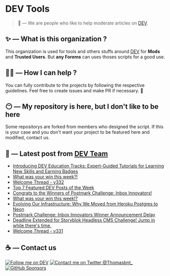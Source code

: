 # DEV Tools

> 🔧 — We are people who like to help moderate articles on [DEV](https://dev.to).

## ✨ — What is this organization ?

This organization is used for tools and others stuffs around [DEV](https://dev.to) for **Mods** and **Trusted Users**. But __any Forems__ can uses thoses scripts for a good use.


## 💪🏼 — How I can help ?

You can fully contribute to the projects by following the respective guidelines. Feel free to create issues and make PR if necessary. 🎉

## 😶 — My repository is here, but I don't like to be here

Some repositorys are forked from members who designed the script. If this is your case and you don't want your project to be featured here and modified, contact us.

## 📝 — Latest post from [DEV Team](https://dev.to/devteam)

<!-- BLOG-POST-LIST:START -->
- [Introducing DEV Education Tracks: Expert-Guided Tutorials for Learning New Skills and Earning Badges](https://dev.to/devteam/introducing-dev-education-tracks-expert-guided-tutorials-for-learning-new-skills-and-earning-badges-48oi)
- [What was your win this week?!](https://dev.to/devteam/what-was-your-win-this-week-40jp)
- [Welcome Thread - v332](https://dev.to/devteam/welcome-thread-v332-3caj)
- [Top 7 Featured DEV Posts of the Week](https://dev.to/devteam/top-7-featured-dev-posts-of-the-week-457e)
- [Congrats to the Winners of Postmark Challenge: Inbox Innovators!](https://dev.to/devteam/congrats-to-the-winners-of-postmark-challenge-inbox-innovators-56f2)
- [What was your win this week!?](https://dev.to/devteam/what-was-your-win-this-week-2kkb)
- [Evolving Our Infrastructure: Why We Moved from Heroku Postgres to Neon](https://dev.to/devteam/evolving-our-infrastructure-why-we-moved-from-heroku-postgres-to-neon-1928)
- [Postmark Challenge: Inbox Innovators Winner Announcement Delay](https://dev.to/devteam/postmark-challenge-inbox-innovators-winner-announcement-delay-400i)
- [Deadline Extended for Storyblok Headless CMS Challenge! Jump in while there&#39;s time.](https://dev.to/devteam/deadline-extended-for-storyblok-headless-cms-challenge-jump-in-while-theres-time-15m8)
- [Welcome Thread - v331](https://dev.to/devteam/welcome-thread-v331-550e)
<!-- BLOG-POST-LIST:END -->


## ☕ — Contact us

[![Follow me on DEV](https://img.shields.io/badge/dev.to-%2308090A.svg?&style=for-the-badge&logo=dev.to&logoColor=white&alt=devto)](https://dev.to/thomasbnt)
[![Contact me on Twitter @Thomasbnt_](https://img.shields.io/badge/Contact%20me%20on%20Twitter-%231DA1F2.svg?&style=for-the-badge&logo=twitter&logoColor=white&alt=twitter)](https://twitter.com/messages/1142357270-1142357270?text=Hello,%20I%20contact%20you%20from%20devtotools%20&recipient_id=1142357270) [![GitHub Sponsors](https://img.shields.io/badge/Sponsor%20me-%23EA54AE.svg?&style=for-the-badge&logo=github-sponsors&logoColor=white)](https://github.com/sponsors/thomasbnt)


